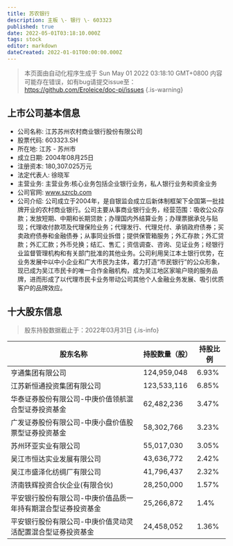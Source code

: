 ```yaml
---
title: 苏农银行
description: 主板 \- 银行 \- 603323
published: true
date: 2022-05-01T03:18:10.000Z
tags: stock
editor: markdown
dateCreated: 2022-01-01T00:00:00.000Z
---
```


> 本页面由自动化程序生成于 Sun May 01 2022 03:18:10 GMT+0800
> 内容可能存在错误，如有bug请提交issue至：https://github.com/Eroleice/doc-pi/issues
{.is-warning}

## 上市公司基本信息
- 公司名称: 江苏苏州农村商业银行股份有限公司
- 股票代码: 603323.SH
- 所在地: 江苏 - 苏州市
- 成立日期: 2004年08月25日
- 注册资本: 180,307.025万元
- 法定代表人: 徐晓军
- 主营业务: 主营业务:核心业务包括企业银行业务，私人银行业务和资金业务
- 公司官网: www.szrcb.com
- 公司介绍: 公司成立于2004年，是自银监会成立后新体制框架下全国第一批挂牌开业的农村商业银行。公司主要从事商业银行业务，经营范围：吸收公众存款；发放短期、中期和长期贷款；办理国内外结算业务；办理票据承兑与贴现；代理收付款项及代理保险业务；代理发行、代理兑付、承销政府债券；买卖政府债券和金融债券；从事同业拆借；提供保管箱服务；外汇存款；外汇贷款；外汇汇款；外币兑换；结汇、售汇；资信调查、咨询、见证业务；经银行业监督管理机构和有关部门批准的其他业务。公司利用吴江本土银行优势，在业务发展中以中小企业和广大市民为主体，着力打造“市民银行”的公众形象，现已成为吴江市民卡的唯一合作金融机构，成为吴江地区家喻户晓的服务品牌，进而形成了以代理市民卡业务带动公司其他个人金融业务发展、吸引优质客户的品牌效应。


## 十大股东信息
> 股东持股数据截止于：2022年03月31日
{.is-info}

| 股东名称 | 持股数量（股） | 持股比例 |
| --- | --- | --- |
| 亨通集团有限公司 | 124,959,048 | 6.93% |
| 江苏新恒通投资集团有限公司 | 123,533,116 | 6.85% |
| 华泰证券股份有限公司-中庚价值领航混合型证券投资基金 | 62,482,236 | 3.47% |
| 广发证券股份有限公司-中庚小盘价值股票型证券投资基金 | 58,302,766 | 3.23% |
| 苏州环亚实业有限公司 | 55,017,030 | 3.05% |
| 吴江市恒达实业发展有限公司 | 43,636,772 | 2.42% |
| 吴江市盛泽化纺绸厂有限公司 | 41,796,437 | 2.32% |
| 济南铁辉投资合伙企业(有限合伙) | 28,250,000 | 1.57% |
| 平安银行股份有限公司-中庚价值品质一年持有期混合型证券投资基金 | 25,266,872 | 1.4% |
| 平安银行股份有限公司-中庚价值灵动灵活配置混合型证券投资基金 | 24,458,052 | 1.36% |




